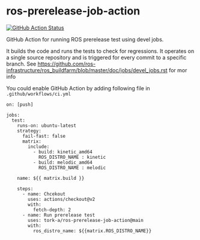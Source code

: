 ros-prerelease-job-action
=========================

[![GitHub Action Status](https://github.com/tork-a/ros-prerelease-job-action/actions/workflows/main.yml/badge.svg)](https://github.com/tork-a/ros-prerelease-job-action/actions/workflows/main.yml)


GitHub Action for running ROS prerelease test using devel jobs.

It builds the code and runs the tests to check for regressions.
It operates on a single source repository and is triggered for every commit to a specific branch.
See https://github.com/ros-infrastructure/ros_buildfarm/blob/master/doc/jobs/devel_jobs.rst for mor info


You could enable GitHub Action by adding following file in `.github/workflows/ci.yml`

```
on: [push]

jobs:
  test:
    runs-on: ubuntu-latest
    strategy:
      fail-fast: false
      matrix:
        include:
          - build: kinetic_amd64
            ROS_DISTRO_NAME : kinetic
          - build: melodic_amd64
            ROS_DISTRO_NAME : melodic

    name: ${{ matrix.build }}

    steps:
      - name: Chcekout
        uses: actions/checkout@v2
        with:
          fetch-depth: 2
      - name: Run prerelease test
        uses: tork-a/ros-prerelease-job-action@main
        with:
          ros_distro_name: ${{matrix.ROS_DISTRO_NAME}}
```

